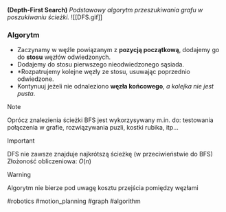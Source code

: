 **(Depth-First Search)**
*Podstawowy algorytm przeszukiwania grafu w poszukiwaniu ścieżki.*
![[DFS.gif]]
### Algorytm
- Zaczynamy w węźle powiązanym z **pozycją początkową**, dodajemy go do **stosu** węzłów odwiedzonych.
- Dodajemy do stosu pierwszego nieodwiedzonego sąsiada.
- *Rozpatrujemy kolejne węzły ze stosu, usuwając poprzednio odwiedzone.
- Kontynuuj jeżeli nie odnaleziono **węzła końcowego**, *a kolejka nie jest pusta*.

>[!NOTE]
> Oprócz znalezienia ścieżki BFS jest wykorzysywany m.in. do:
> testowania połączenia w grafie,
> rozwiązywania puzli, kostki rubika, itp...

>[!IMPORTANT]
>DFS nie zawsze znajduje najkrótszą ścieżkę (w przeciwieństwie do BFS)
> Złożoność obliczeniowa: $O(n)$

> [!WARNING]
> Algorytm nie bierze pod uwagę kosztu przejścia pomiędzy węzłami

#robotics #motion_planning #graph #algorithm 